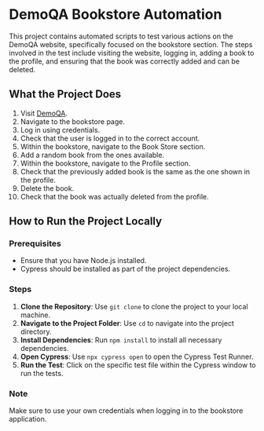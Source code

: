 # DemoQA Bookstore Automation

This project contains automated scripts to test various actions on the DemoQA website, specifically focused on the bookstore section. The steps involved in the test include visiting the website, logging in, adding a book to the profile, and ensuring that the book was correctly added and can be deleted.

## What the Project Does

1. Visit [DemoQA](https://demoqa.com/).
2. Navigate to the bookstore page.
3. Log in using credentials.
4. Check that the user is logged in to the correct account.
5. Within the bookstore, navigate to the Book Store section.
6. Add a random book from the ones available.
7. Within the bookstore, navigate to the Profile section.
8. Check that the previously added book is the same as the one shown in the profile.
9. Delete the book.
10. Check that the book was actually deleted from the profile.

## How to Run the Project Locally

### Prerequisites

- Ensure that you have Node.js installed.
- Cypress should be installed as part of the project dependencies.

### Steps

1. **Clone the Repository**: Use `git clone` to clone the project to your local machine.
2. **Navigate to the Project Folder**: Use `cd` to navigate into the project directory.
3. **Install Dependencies**: Run `npm install` to install all necessary dependencies.
4. **Open Cypress**: Use `npx cypress open` to open the Cypress Test Runner.
5. **Run the Test**: Click on the specific test file within the Cypress window to run the tests.

### Note

Make sure to use your own credentials when logging in to the bookstore application.